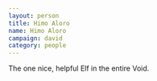```yaml
---
layout: person
title: Himo Aloro
name: Himo Aloro
campaign: david
category: people
---
```


The one nice, helpful Elf in the entire Void.